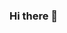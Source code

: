 ### Hi there 👋  

<!--
**accarbonell1987/accarbonell1987** is a ✨ _special_ ✨ repository because its `README.md` (this file) appears on your GitHub profile.

Here are some ideas to get you started:

- 🔭 I’m currently working on weecover
- 🌱 I’m currently learning ReactNative
- 👯 I’m looking to collaborate on ...
- 🤔 I’m looking for help with ...
- 💬 Ask me about ...
- 📫 How to reach me: accarbonell1987
- 😄 Pronouns: ...
- ⚡ Fun fact: ...
-->
